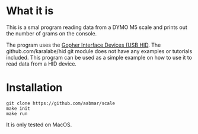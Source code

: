 
What it is
==========

This is a smal program reading data from a DYMO M5 scale and prints out the number of grams on the console.

The program uses the [Gopher Interface Devices (USB HID](https://github.com/karalabe/hid). The github.com/karalabe/hid git module does not have any examples or tutorials included. This program can be used as a simple example on how to use it to read data from a HID device.


Installation
============

```
git clone https://github.com/aabmar/scale
make init
make run
```

It is only tested on MacOS.

